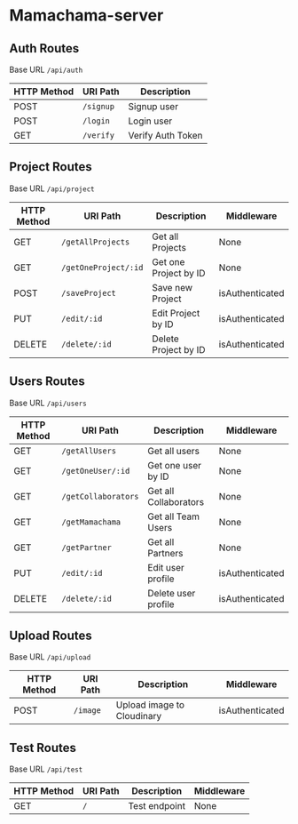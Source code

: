 # Mamachama-server

## Auth Routes
Base URL `/api/auth`

| HTTP Method   | URI Path       | Description             |
| ------------- | -------------- | ----------------------- |
| POST          | `/signup`      | Signup user             |
| POST          | `/login`       | Login user              |
| GET           | `/verify`      | Verify Auth Token       |


## Project Routes
Base URL `/api/project`

| HTTP Method   | URI Path                        | Description             | Middleware            |
| ------------- | ------------------------------- | ----------------------- | --------------------- |
| GET           | `/getAllProjects`               | Get all Projects        | None                  |
| GET           | `/getOneProject/:id`            | Get one Project by ID   | None                  |
| POST          | `/saveProject`                  | Save new Project        | isAuthenticated       |
| PUT           | `/edit/:id`                     | Edit Project by ID      | isAuthenticated       |
| DELETE        | `/delete/:id`                   | Delete Project by ID    | isAuthenticated       |



## Users Routes
Base URL `/api/users`

| HTTP Method   | URI Path                        | Description             | Middleware             |
| ------------- | ------------------------------- | ----------------------- | ---------------------- |
| GET           | `/getAllUsers`                  | Get all users           | None                   |
| GET           | `/getOneUser/:id`               | Get one user by ID      | None                   |
| GET           | `/getCollaborators`             | Get all Collaborators   | None                   |
| GET           | `/getMamachama`                 | Get all Team Users      | None                   |
| GET           | `/getPartner`                   | Get all Partners        | None                   |
| PUT           | `/edit/:id`                     | Edit user profile       | isAuthenticated        |
| DELETE        | `/delete/:id`                   | Delete user profile     | isAuthenticated        |


## Upload Routes
Base URL `/api/upload`

| HTTP Method   | URI Path       | Description                 | Middleware            |
| ------------- | -------------- | --------------------------- | --------------------- |
| POST          | `/image`       | Upload image to Cloudinary  | isAuthenticated       |
<!-- 

## Collaborator's Routes
Base URL `/api/collaborators`

| HTTP Method   | URI Path                   | Description                      | Middleware            |
| ------------- | -------------------------- | -------------------------------- | --------------------- |
| GET           | `/getAllCollaborators`     | Get all Collaborators            | None                  |
| GET           | `/getOneCollaborator/:id`  | Get one collaborator by ID       | None                  |
| POST          | `/saveCollaborator`        | Save new collaborator            | isAuthenticated       |
| PUT           | `/edit/:id`                | Edit collaborator by ID          | isAuthenticated       |
| DELETE        | `/delete/:id`              | Delete collaborator by ID        | isAuthenticated       |


## Blog Routes
Base URL `/api/blog`

| HTTP Method   | URI Path                   | Description                      | Middleware            |
| ------------- | -------------------------- | -------------------------------- | --------------------- |
| GET           | `/getAllPosts`             | Get all Posts                    | None                  |
| GET           | `/getOnePost/:id`          | Get one post by ID               | None                  |
| POST          | `/savePost`                | Save new post                    | isAuthenticated       |
| PUT           | `/edit/:id`                | Edit post by ID                  | isAuthenticated       |
| DELETE        | `/delete/:id`              | Delete post by ID                | isAuthenticated       | -->


## Test Routes
Base URL `/api/test`

| HTTP Method   | URI Path       | Description             | Middleware             |
| ------------- | -------------- | ----------------------- | ---------------------- |
| GET           | `/`            | Test endpoint           | None                   |
